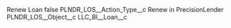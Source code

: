 <?xml version="1.0" encoding="UTF-8"?>
<CustomMetadata xmlns="http://soap.sforce.com/2006/04/metadata" xmlns:xsi="http://www.w3.org/2001/XMLSchema-instance" xmlns:xsd="http://www.w3.org/2001/XMLSchema">
    <label>Renew Loan</label>
    <protected>false</protected>
    <values>
        <field>PLNDR_LOS__Action_Type__c</field>
        <value xsi:type="xsd:string">Renew in PrecisionLender</value>
    </values>
    <values>
        <field>PLNDR_LOS__Object__c</field>
        <value xsi:type="xsd:string">LLC_BI__Loan__c</value>
    </values>
</CustomMetadata>
